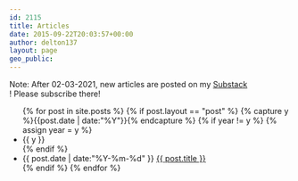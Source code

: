 ```yaml
---
id: 2115
title: Articles
date: 2015-09-22T20:03:57+00:00
author: delton137
layout: page
geo_public:
---
```


Note: After 02-03-2021, new articles are posted on my <a href="https://danelton.substack.com/">Substack</a><br />! Please subscribe there!

<ul class="listing">
{% for post in site.posts %}
    {% if post.layout == "post" %}
        {% capture y %}{{post.date | date:"%Y"}}{% endcapture %}
        {% if year != y %}
            {% assign year = y %}
            <li class="listing-seperator">{{ y }}</li>
        {% endif %}
        <li class="listing-item">
            <time datetime="{{ post.date | date:"%Y-%m-%d" }}">{{ post.date | date:"%Y-%m-%d" }}</time>
            <a href="{{ post.url }}" title="{{ post.title }}">{{ post.title }}</a>
        </li>
    {% endif %}
{% endfor %}
</ul>
